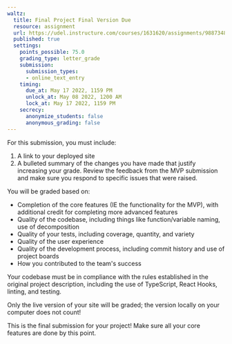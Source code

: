 ```yaml
---
waltz:
  title: Final Project Final Version Due
  resource: assignment
  url: https://udel.instructure.com/courses/1631620/assignments/9887348
  published: true
  settings:
    points_possible: 75.0
    grading_type: letter_grade
    submission:
      submission_types:
      - online_text_entry
    timing:
      due_at: May 17 2022, 1159 PM
      unlock_at: May 08 2022, 1200 AM
      lock_at: May 17 2022, 1159 PM
    secrecy:
      anonymize_students: false
      anonymous_grading: false
---
```

For this submission, you must include:

  1. A link to your deployed site
  2. A bulleted summary of the changes you have made that justify increasing your grade. Review the feedback from the MVP submission and make sure you respond to specific issues that were raised.

You will be graded based on:

  * Completion of the core features (IE the functionality for the MVP), with additional credit for completing more advanced features
  * Quality of the codebase, including things like function/variable naming, use of decomposition
  * Quality of your tests, including coverage, quantity, and variety
  * Quality of the user experience
  * Quality of the development process, including commit history and use of project boards
  * How you contributed to the team's success

Your codebase must be in compliance with the rules established in the original project description, including the use of
TypeScript, React Hooks, linting, and testing.

Only the live version of your site will be graded; the version locally on your computer does not count!

This is the final submission for your project! Make sure all your core features are done by this point.